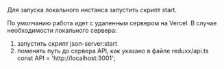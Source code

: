 Для запуска локального инстанса запустить скрипт start.

По умолчанию работа идет с удаленным сервером на Vercel.
В случае необходимости локального сервера:

1. запустить скрипт json-server:start
2. поменять путь до сервера API, как указано в файле reduxx/api.ts
   const API = 'http://localhost:3001';
